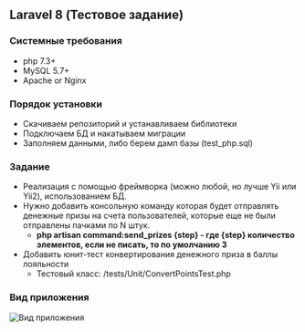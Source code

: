 ## Laravel 8 (Тестовое задание)

### Системные требования

- php 7.3+
- MySQL 5.7+
- Apache or Nginx

### Порядок установки

- Скачиваем репозиторий и устанавливаем библиотеки
- Подключаем БД и накатываем миграции
- Заполняем данными, либо берем дамп базы (test_php.sql)

### Задание

- Реализация с помощью фреймворка (можно любой, но лучше Yii или Yii2), использованием БД.
- Нужно добавить консольную команду которая будет отправлять денежные призы на счета
  пользователей, которые еще не были отправлены пачками по N штук.
    - **php artisan command:send_prizes {step} - где {step} количество элементов, если не писать, то по умолчанию 3**
- Добавить юнит-тест конвертирования денежного приза в баллы лояльности
    - Тестовый класс: /tests/Unit/ConvertPointsTest.php

### Вид приложения
![Вид приложения](http://dl4.joxi.net/drive/2020/12/20/0043/3410/2825554/54/16828d3fd8.png)
